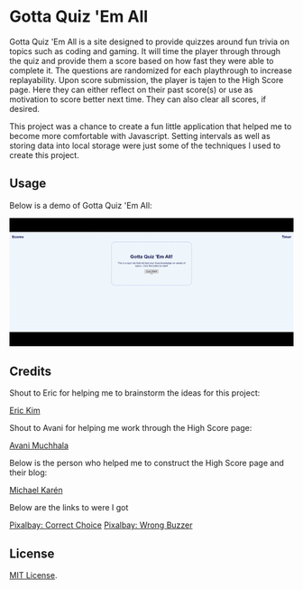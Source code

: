# Gotta Quiz 'Em All
Gotta Quiz 'Em All is a site designed to provide quizzes around fun trivia on topics such as coding and gaming. It will time the player through through the quiz and provide them a score based on how fast they were able to complete it. The questions are randomized for each playthrough to increase replayability. Upon score submission, the player is tajen to the High Score page. Here they can either reflect on their past score(s) or use as motivation to score better next time. They can also clear all scores, if desired. 

This project was a chance to create a fun little application that helped me to become more comfortable with Javascript. Setting intervals as well as storing data into local storage were just some of the techniques I used to create this project. 

## Usage

Below is a demo of Gotta Quiz 'Em All:

![A step-by-step guide through a quiz and score submission](./assets/images/gotta-quiz-em-all-demo.gif)

## Credits

Shout to Eric for helping me to brainstorm the ideas for this project:

[Eric Kim]()

Shout to Avani for helping me work through the High Score page:

[Avani Muchhala](https://github.com/AvaniMuchhala)

Below is the person who helped me to construct the High Score page and their blog:

[Michael Karén](https://michael-karen.medium.com/how-to-save-high-scores-in-local-storage-7860baca9d68)

Below are the links to were I got 

[Pixalbay: Correct Choice](https://pixabay.com/sound-effects/?utm_source=link-attribution&amp;utm_medium=referral&amp;utm_campaign=music&amp;utm_content=43861)
[Pixalbay: Wrong Buzzer](https://pixabay.com/?utm_source=link-attribution&amp;utm_medium=referral&amp;utm_campaign=music&amp;utm_content=6268)

## License

[MIT License](https://github.com/JPauldo/gotta-quiz-em-all/blob/main/LICENSE).
